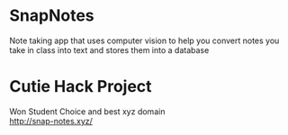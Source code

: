 # SnapNotes  
Note taking app that uses computer vision to help you convert notes you take in class into text and stores them into a database   
# Cutie Hack Project  
Won Student Choice and best xyz domain  
http://snap-notes.xyz/
